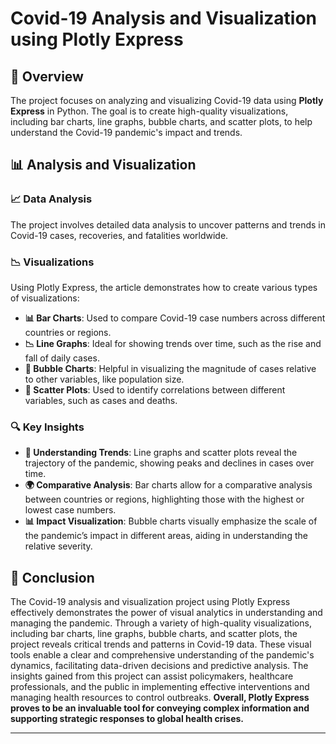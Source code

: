 # Covid-19 Analysis and Visualization using Plotly Express

## 📝 Overview

The project focuses on analyzing and visualizing Covid-19 data using **Plotly Express** in Python. The goal is to create high-quality visualizations, including bar charts, line graphs, bubble charts, and scatter plots, to help understand the Covid-19 pandemic's impact and trends.

## 📊 Analysis and Visualization

### 📈 Data Analysis

The project involves detailed data analysis to uncover patterns and trends in Covid-19 cases, recoveries, and fatalities worldwide.

### 📉 Visualizations

Using Plotly Express, the article demonstrates how to create various types of visualizations:

- **📊 Bar Charts**: Used to compare Covid-19 case numbers across different countries or regions.
- **📉 Line Graphs**: Ideal for showing trends over time, such as the rise and fall of daily cases.
- **🔵 Bubble Charts**: Helpful in visualizing the magnitude of cases relative to other variables, like population size.
- **📍 Scatter Plots**: Used to identify correlations between different variables, such as cases and deaths.

### 🔍 Key Insights

- **🔺 Understanding Trends**: Line graphs and scatter plots reveal the trajectory of the pandemic, showing peaks and declines in cases over time.
- **🌍 Comparative Analysis**: Bar charts allow for a comparative analysis between countries or regions, highlighting those with the highest or lowest case numbers.
- **📊 Impact Visualization**: Bubble charts visually emphasize the scale of the pandemic’s impact in different areas, aiding in understanding the relative severity.

## 📌 Conclusion

The Covid-19 analysis and visualization project using Plotly Express effectively demonstrates the power of visual analytics in understanding and managing the pandemic. Through a variety of high-quality visualizations, including bar charts, line graphs, bubble charts, and scatter plots, the project reveals critical trends and patterns in Covid-19 data. These visual tools enable a clear and comprehensive understanding of the pandemic's dynamics, facilitating data-driven decisions and predictive analysis. The insights gained from this project can assist policymakers, healthcare professionals, and the public in implementing effective interventions and managing health resources to control outbreaks. **Overall, Plotly Express proves to be an invaluable tool for conveying complex information and supporting strategic responses to global health crises.**

---
